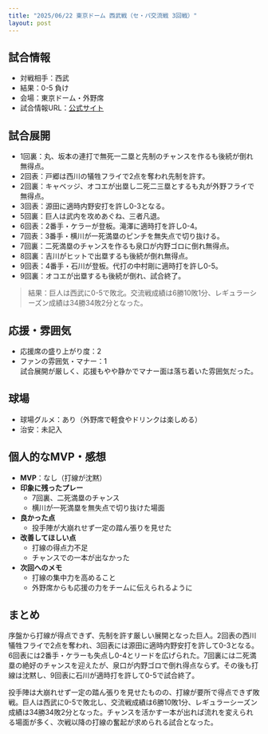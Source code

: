 ```yaml
---
title: "2025/06/22 東京ドーム 西武戦（セ・パ交流戦 3回戦）"
layout: post
---
```


## 試合情報
- 対戦相手：西武
- 結果：0-5 負け
- 会場：東京ドーム・外野席
- 試合情報URL：[公式サイト](https://www.giants.jp/game/20250622_8003_1/)

<!--more-->

## 試合展開
- 1回裏：丸、坂本の連打で無死一二塁と先制のチャンスを作るも後続が倒れ無得点。
- 2回表：戸郷は西川の犠牲フライで2点を奪われ先制を許す。
- 2回裏：キャベッジ、オコエが出塁し二死二三塁とするも丸が外野フライで無得点。
- 3回表：源田に適時内野安打を許し0-3となる。
- 5回裏：巨人は武内を攻めあぐね、三者凡退。
- 6回表：2番手・ケラーが登板。滝澤に適時打を許し0-4。
- 7回表：3番手・横川が一死満塁のピンチを無失点で切り抜ける。
- 7回裏：二死満塁のチャンスを作るも泉口が内野ゴロに倒れ無得点。
- 8回裏：吉川がヒットで出塁するも後続が倒れ無得点。
- 9回表：4番手・石川が登板。代打の中村剛に適時打を許し0-5。
- 9回裏：オコエが出塁するも後続が倒れ、試合終了。

> 結果：巨人は西武に0-5で敗北。交流戦成績は6勝10敗1分、レギュラーシーズン成績は34勝34敗2分となった。

## 応援・雰囲気
- 応援席の盛り上がり度：2  
- ファンの雰囲気・マナー：1  
試合展開が厳しく、応援もやや静かでマナー面は落ち着いた雰囲気だった。

## 球場
- 球場グルメ：あり（外野席で軽食やドリンクは楽しめる）  
- 治安：未記入

## 個人的なMVP・感想
- **MVP**：なし（打線が沈黙）  
- **印象に残ったプレー**  
  - 7回裏、二死満塁のチャンス  
  - 横川が一死満塁を無失点で切り抜けた場面  
- **良かった点**  
  - 投手陣が大崩れせず一定の踏ん張りを見せた  
- **改善してほしい点**  
  - 打線の得点力不足  
  - チャンスでの一本が出なかった  
- **次回へのメモ**  
  - 打線の集中力を高めること  
  - 外野席からも応援の力をチームに伝えられるように

## まとめ
序盤から打線が得点できず、先制を許す厳しい展開となった巨人。2回表の西川犠牲フライで2点を奪われ、3回表には源田に適時内野安打を許して0-3となる。6回表には2番手・ケラーも失点し0-4とリードを広げられた。7回裏には二死満塁の絶好のチャンスを迎えたが、泉口が内野ゴロで倒れ得点ならず。その後も打線は沈黙し、9回表に石川が適時打を許して0-5で試合終了。  

投手陣は大崩れせず一定の踏ん張りを見せたものの、打線が要所で得点できず敗戦。巨人は西武に0-5で敗北し、交流戦成績は6勝10敗1分、レギュラーシーズン成績は34勝34敗2分となった。チャンスを活かす一本が出れば流れを変えられる場面が多く、次戦以降の打線の奮起が求められる試合となった。
